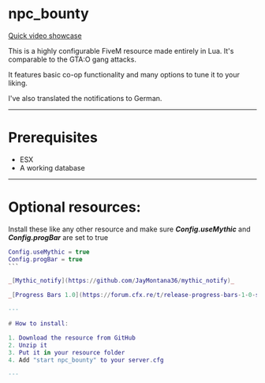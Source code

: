 # npc_bounty
[Quick video showcase](https://streamable.com/sujyy9)

This is a highly configurable FiveM resource made entirely in Lua. It's comparable to the GTA:O gang attacks.

It features basic co-op functionality and many options to tune it to your liking.

I've also translated the notifications to German.

---

# Prerequisites

- ESX
- A working database

---

# Optional resources: 

Install these like any other resource and make sure ___Config.useMythic___ and ___Config.progBar___ are set to true

````lua
Config.useMythic = true
Config.progBar = true
```

_[Mythic_notify](https://github.com/JayMontana36/mythic_notify)_

_[Progress Bars 1.0](https://forum.cfx.re/t/release-progress-bars-1-0-standalone/526287)_

---

# How to install:

1. Download the resource from GitHub
2. Unzip it
3. Put it in your resource folder
4. Add "start npc_bounty" to your server.cfg

---
